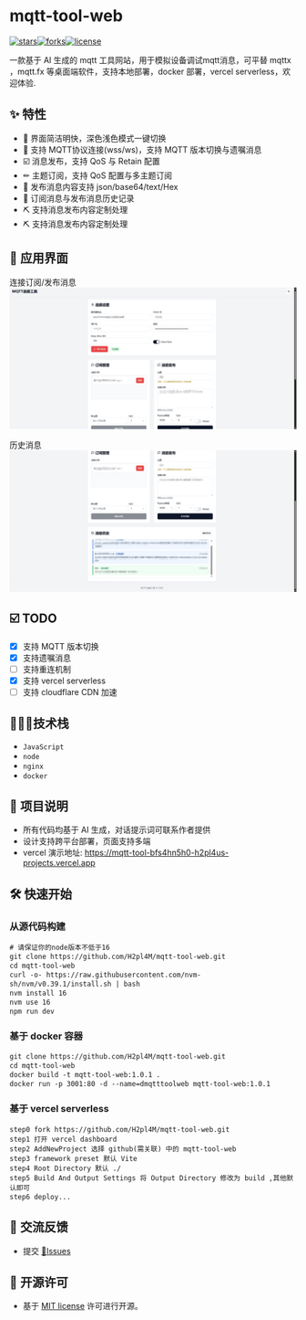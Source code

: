 # mqtt-tool-web

[![stars](https://img.shields.io/github/stars/H2pl4M/mqtt-tool-web?color=%23e74c3c)]()[![forks](https://img.shields.io/github/forks/H2pl4M/mqtt-tool-web?color=%232ecc71)]()[![license](https://img.shields.io/github/license/H2pl4M/mqtt-tool-web?color=%239b59b6)](https://opensource.org/licenses/MIT)
&nbsp;

一款基于 AI 生成的 mqtt 工具网站，用于模拟设备调试mqtt消息，可平替 mqttx ，mqtt.fx 等桌面端软件，支持本地部署，docker 部署，vercel serverless，欢迎体验.

## ✨ 特性

- 🎁 界面简洁明快，深色浅色模式一键切换
- 🦄 支持 MQTT协议连接(wss/ws)，支持 MQTT 版本切换与遗嘱消息
- ☑️ 消息发布，支持 QoS 与 Retain 配置
- ✏  主题订阅，支持 QoS 配置与多主题订阅
- 🎯 发布消息内容支持 json/base64/text/Hex
- 🎈 订阅消息与发布消息历史记录
- ⛏  支持消息发布内容定制处理
- ⛏  支持消息发布内容定制处理

## 🎉 应用界面
连接订阅/发布消息
![浅色模式1](./screenshot/演示界面1.png "⚠️界面可能已经更新，请以具体程序为准")

历史消息
![浅色模式2](./screenshot/演示界面2.png "⚠️界面可能已经更新，请以具体程序为准")

## ☑️ TODO

- [x] 支持 MQTT 版本切换
- [x] 支持遗嘱消息
- [ ] 支持重连机制
- [x] 支持 vercel serverless
- [ ] 支持 cloudflare CDN 加速

## 🧑🏻‍🔧技术栈

- `JavaScript`
- `node`
- `nginx`
- `docker`

## 📢 项目说明

- 所有代码均基于 AI 生成，对话提示词可联系作者提供
- 设计支持跨平台部署，页面支持多端
- vercel 演示地址: https://mqtt-tool-bfs4hn5h0-h2pl4us-projects.vercel.app

## 🛠 快速开始

### 从源代码构建

```shell
# 请保证你的node版本不低于16
git clone https://github.com/H2pl4M/mqtt-tool-web.git
cd mqtt-tool-web
curl -o- https://raw.githubusercontent.com/nvm-sh/nvm/v0.39.1/install.sh | bash
nvm install 16
nvm use 16
npm run dev
```

### 基于 docker 容器

```shell
git clone https://github.com/H2pl4M/mqtt-tool-web.git
cd mqtt-tool-web
docker build -t mqtt-tool-web:1.0.1 .
docker run -p 3001:80 -d --name=dmqtttoolweb mqtt-tool-web:1.0.1
```

### 基于 vercel serverless

```
step0 fork https://github.com/H2pl4M/mqtt-tool-web.git
step1 打开 vercel dashboard
step2 AddNewProject 选择 github(需关联) 中的 mqtt-tool-web
step3 framework preset 默认 Vite
step4 Root Directory 默认 ./
step5 Build And Output Settings 将 Output Directory 修改为 build ,其他默认即可
step6 deploy...
```

## 🤝 交流反馈

- 提交 [📌Issues](https://github.com/H2pl4M/mqtt-tool-web/issues)

## 📜 开源许可

- 基于 [MIT license](https://opensource.org/licenses/MIT) 许可进行开源。